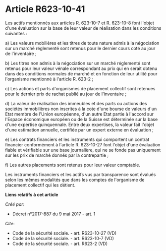 # Article R623-10-41

Les actifs mentionnés aux articles R. 623-10-7 et R. 623-10-8 font l'objet d'une évaluation sur la base de leur valeur de
réalisation dans les conditions suivantes : 

a) Les valeurs mobilières et les titres de toute nature admis à la négociation sur un marché réglementé sont retenus pour le
dernier cours coté au jour de l'inventaire ; 

b) Les titres non admis à la négociation sur un marché réglementé sont retenus pour leur valeur vénale correspondant au prix
qui en serait obtenu dans des conditions normales de marché et en fonction de leur utilité pour l'organisme mentionné à
l'article R. 623-2 ; 

c) Les actions et parts d'organismes de placement collectif sont retenues pour le dernier prix de rachat publié au jour de
l'inventaire ; 

d) La valeur de réalisation des immeubles et des parts ou actions des sociétés immobilières non inscrites à la cote d'une
bourse de valeurs d'un Etat membre de l'Union européenne, d'un autre Etat partie à l'accord sur l'Espace économique européen
ou de la Suisse est déterminée sur la base d'une expertise quinquennale. Entre deux expertises, la valeur fait l'objet d'une
estimation annuelle, certifiée par un expert externe en évaluation ; 

e) Les contrats financiers et les instruments qui comportent un contrat financier conformément à l'article R. 623-10-27 font
l'objet d'une évaluation fiable et vérifiable sur une base journalière, qui ne se fonde pas uniquement sur les prix de marché
donnés par la contrepartie ; 

f) Les autres placements sont retenus pour leur valeur comptable. 

Les instruments financiers et les actifs vus par transparence sont évalués selon les mêmes modalités que dans les comptes de
l'organisme de placement collectif qui les détient.

**Liens relatifs à cet article**

_Créé par_:

  - Décret n°2017-887 du 9 mai 2017 - art. 1

_Cite_:

  - Code de la sécurité sociale. - art. R623-10-27 (VD)
  - Code de la sécurité sociale. - art. R623-10-7 (VD)
  - Code de la sécurité sociale. - art. R623-2 (VD)
